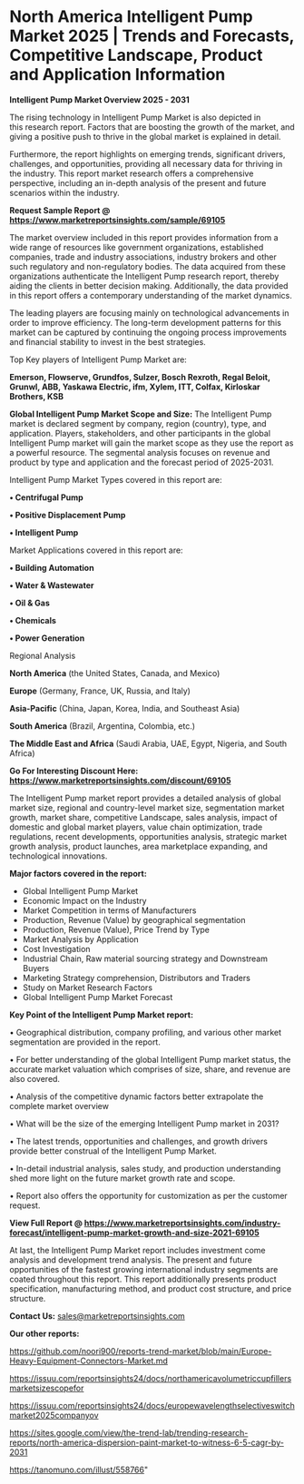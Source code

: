 # North America Intelligent Pump Market 2025 | Trends and Forecasts, Competitive Landscape, Product and Application Information

<Strong> Intelligent Pump Market Overview 2025 - 2031</strong>

The rising technology in Intelligent Pump Market is also depicted in this research report. Factors that are boosting the growth of the market, and giving a positive push to thrive in the global market is explained in detail.

Furthermore, the report highlights on emerging trends, significant drivers, challenges, and opportunities, providing all necessary data for thriving in the industry. This report market research offers a comprehensive perspective, including an in-depth analysis of the present and future scenarios within the industry.

<strong>Request Sample Report @ <a href=https://www.marketreportsinsights.com/sample/69105>https://www.marketreportsinsights.com/sample/69105</a></strong>

The market overview included in this report provides information from a wide range of resources like government organizations, established companies, trade and industry associations, industry brokers and other such regulatory and non-regulatory bodies. The data acquired from these organizations authenticate the Intelligent Pump research report, thereby aiding the clients in better decision making. Additionally, the data provided in this report offers a contemporary understanding of the market dynamics.

The leading players are focusing mainly on technological advancements in order to improve efficiency. The long-term development patterns for this market can be captured by continuing the ongoing process improvements and financial stability to invest in the best strategies.

Top Key players of Intelligent Pump Market are:

<strong>Emerson, Flowserve, Grundfos, Sulzer, Bosch Rexroth, Regal Beloit, Grunwl, ABB, Yaskawa Electric, ifm, Xylem, ITT, Colfax, Kirloskar Brothers, KSB</strong>

<strong><b>Global Intelligent Pump Market Scope and Size:</b></strong>
The Intelligent Pump market is declared segment by company, region (country), type, and application. Players, stakeholders, and other participants in the global Intelligent Pump market will gain the market scope as they use the report as a powerful resource. The segmental analysis focuses on revenue and product by type and application and the forecast period of 2025-2031.

Intelligent Pump Market Types covered in this report are:

<strong>• Centrifugal Pump

• Positive Displacement Pump

• Intelligent Pump</strong>

Market Applications covered in this report are:

<strong>• Building Automation

• Water & Wastewater

• Oil & Gas

• Chemicals

• Power Generation</strong> 

Regional Analysis

<strong>North America</strong> (the United States, Canada, and Mexico)

<strong>Europe</strong> (Germany, France, UK, Russia, and Italy)

<strong>Asia-Pacific</strong> (China, Japan, Korea, India, and Southeast Asia)

<strong>South America</strong> (Brazil, Argentina, Colombia, etc.)

<strong>The Middle East and Africa</strong> (Saudi Arabia, UAE, Egypt, Nigeria, and South Africa)

<strong>Go For Interesting Discount Here: <a href=https://www.marketreportsinsights.com/discount/69105>https://www.marketreportsinsights.com/discount/69105</a></strong>

The Intelligent Pump market report provides a detailed analysis of global market size, regional and country-level market size, segmentation market growth, market share, competitive Landscape, sales analysis, impact of domestic and global market players, value chain optimization, trade regulations, recent developments, opportunities analysis, strategic market growth analysis, product launches, area marketplace expanding, and technological innovations.

<strong><b>Major factors covered in the report:</b></strong>
<ul>
  <li>Global Intelligent Pump Market </li>
  <li>Economic Impact on the Industry</li>
  <li>Market Competition in terms of Manufacturers</li>
  <li>Production, Revenue (Value) by geographical segmentation</li>
  <li>Production, Revenue (Value), Price Trend by Type</li>
  <li>Market Analysis by Application</li>
  <li>Cost Investigation</li>
  <li>Industrial Chain, Raw material sourcing strategy and Downstream Buyers</li>
  <li>Marketing Strategy comprehension, Distributors and Traders</li>
  <li>Study on Market Research Factors</li>
  <li>Global Intelligent Pump Market Forecast</li>
</ul>

<strong><b>Key Point of the Intelligent Pump Market report:</b></strong>

• Geographical distribution, company profiling, and various other market segmentation are provided in the report.

• For better understanding of the global Intelligent Pump market status, the accurate market valuation which comprises of size, share, and revenue are also covered.

• Analysis of the competitive dynamic factors better extrapolate the complete market overview

• What will be the size of the emerging Intelligent Pump market in 2031?

• The latest trends, opportunities and challenges, and growth drivers provide better construal of the Intelligent Pump Market.

• In-detail industrial analysis, sales study, and production understanding shed more light on the future market growth rate and scope.

• Report also offers the opportunity for customization as per the customer request.

<strong><b>View Full Report @ <a href=https://www.marketreportsinsights.com/industry-forecast/intelligent-pump-market-growth-and-size-2021-69105>https://www.marketreportsinsights.com/industry-forecast/intelligent-pump-market-growth-and-size-2021-69105</a></b></strong>


At last, the Intelligent Pump Market report includes investment come analysis and development trend analysis. The present and future opportunities of the fastest growing international industry segments are coated throughout this report. This report additionally presents product specification, manufacturing method, and product cost structure, and price structure.

<strong>Contact Us:</strong>
sales@marketreportsinsights.com

<strong>Our other reports:</strong>

<a href=https://github.com/noori900/reports-trend-market/blob/main/Europe-Heavy-Equipment-Connectors-Market.md>https://github.com/noori900/reports-trend-market/blob/main/Europe-Heavy-Equipment-Connectors-Market.md</a>

<a href=https://issuu.com/reportsinsights24/docs/northamericavolumetriccupfillersmarketsizescopefor>https://issuu.com/reportsinsights24/docs/northamericavolumetriccupfillersmarketsizescopefor</a>

<a href=https://issuu.com/reportsinsights24/docs/europewavelengthselectiveswitchmarket2025companyov>https://issuu.com/reportsinsights24/docs/europewavelengthselectiveswitchmarket2025companyov</a>

<a href=https://sites.google.com/view/the-trend-lab/trending-research-reports/north-america-dispersion-paint-market-to-witness-6-5-cagr-by-2031>https://sites.google.com/view/the-trend-lab/trending-research-reports/north-america-dispersion-paint-market-to-witness-6-5-cagr-by-2031</a>

<a href=https://tanomuno.com/illust/558766>https://tanomuno.com/illust/558766</a>"
